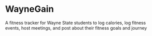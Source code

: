 # WayneGain
A fitness tracker for Wayne State students to log calories, log fitness events, host meetings, and post about their fitness goals and journey

